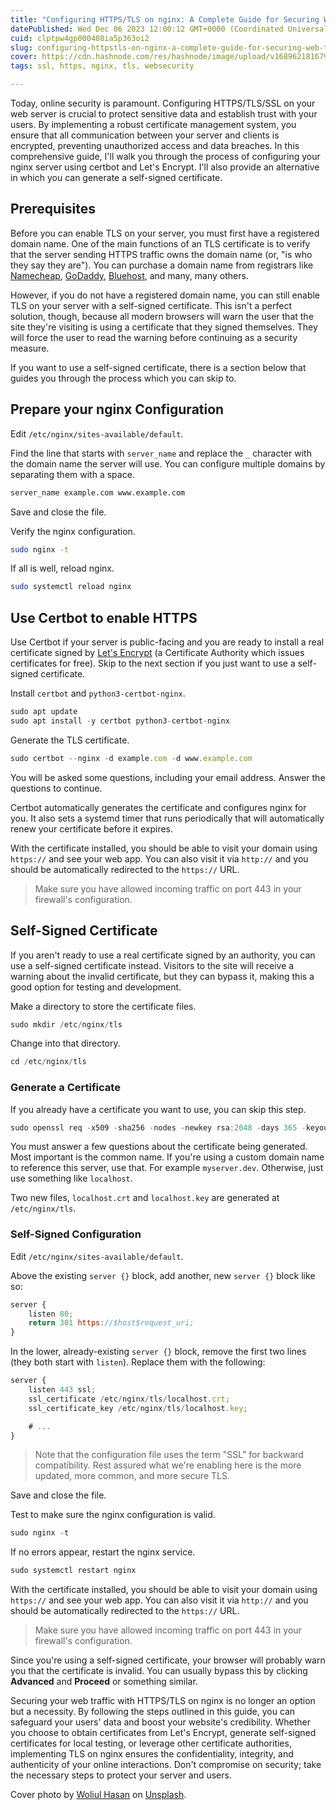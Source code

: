 ```yaml
---
title: "Configuring HTTPS/TLS on nginx: A Complete Guide for Securing Web Traffic"
datePublished: Wed Dec 06 2023 12:00:12 GMT+0000 (Coordinated Universal Time)
cuid: clptpw4gp000408ia5p363oi2
slug: configuring-httpstls-on-nginx-a-complete-guide-for-securing-web-traffic
cover: https://cdn.hashnode.com/res/hashnode/image/upload/v1689621816795/a0a0049f-5b80-43fb-ae45-aed1387738ce.png
tags: ssl, https, nginx, tls, websecurity

---
```


Today, online security is paramount. Configuring HTTPS/TLS/SSL on your web server is crucial to protect sensitive data and establish trust with your users. By implementing a robust certificate management system, you ensure that all communication between your server and clients is encrypted, preventing unauthorized access and data breaches. In this comprehensive guide, I'll walk you through the process of configuring your nginx server using certbot and Let's Encrypt. I'll also provide an alternative in which you can generate a self-signed certificate.

## **Prerequisites**

Before you can enable TLS on your server, you must first have a registered domain name. One of the main functions of an TLS certificate is to verify that the server sending HTTPS traffic owns the domain name (or, "is who they say they are"). You can purchase a domain name from registrars like [Namecheap](https://www.namecheap.com/), [GoDaddy](https://www.godaddy.com/), [Bluehost](https://www.bluehost.com/), and many, many others.

However, if you do not have a registered domain name, you can still enable TLS on your server with a self-signed certificate. This isn't a perfect solution, though, because all modern browsers will warn the user that the site they're visiting is using a certificate that they signed themselves. They will force the user to read the warning before continuing as a security measure.

If you want to use a self-signed certificate, there is a section below that guides you through the process which you can skip to.

## **Prepare your nginx Configuration**

Edit `/etc/nginx/sites-available/default`.

Find the line that starts with `server_name` and replace the `_` character with the domain name the server will use. You can configure multiple domains by separating them with a space.

```bash
server_name example.com www.example.com
```

Save and close the file.

Verify the nginx configuration.

```bash
sudo nginx -t
```

If all is well, reload nginx.

```bash
sudo systemctl reload nginx
```

## **Use Certbot to enable HTTPS**

Use Certbot if your server is public-facing and you are ready to install a real certificate signed by [Let's Encrypt](https://letsencrypt.org/) (a Certificate Authority which issues certificates for free). Skip to the next section if you just want to use a self-signed certificate.

Install `certbot` and `python3-certbot-nginx`.

```javascript
sudo apt update
sudo apt install -y certbot python3-certbot-nginx
```

Generate the TLS certificate.

```javascript
sudo certbot --nginx -d example.com -d www.example.com
```

You will be asked some questions, including your email address. Answer the questions to continue.

Certbot automatically generates the certificate and configures nginx for you. It also sets a systemd timer that runs periodically that will automatically renew your certificate before it expires.

With the certificate installed, you should be able to visit your domain using `https://` and see your web app. You can also visit it via `http://` and you should be automatically redirected to the `https://` URL.

> Make sure you have allowed incoming traffic on port 443 in your firewall's configuration.

## **Self-Signed Certificate**

If you aren't ready to use a real certificate signed by an authority, you can use a self-signed certificate instead. Visitors to the site will receive a warning about the invalid certificate, but they can bypass it, making this a good option for testing and development.

Make a directory to store the certificate files.

```javascript
sudo mkdir /etc/nginx/tls
```

Change into that directory.

```javascript
cd /etc/nginx/tls
```

### **Generate a Certificate**

If you already have a certificate you want to use, you can skip this step.

```javascript
sudo openssl req -x509 -sha256 -nodes -newkey rsa:2048 -days 365 -keyout localhost.key -out localhost.crt
```

You must answer a few questions about the certificate being generated. Most important is the common name. If you're using a custom domain name to reference this server, use that. For example `myserver.dev`. Otherwise, just use something like `localhost`.

Two new files, `localhost.crt` and `localhost.key` are generated at `/etc/nginx/tls`.

### **Self-Signed Configuration**

Edit `/etc/nginx/sites-available/default`.

Above the existing `server {}` block, add another, new `server {}` block like so:

```javascript
server {
    listen 80;
    return 301 https://$host$request_uri;
}
```

In the lower, already-existing `server {}` block, remove the first two lines (they both start with `listen`). Replace them with the following:

```javascript
server {
    listen 443 ssl;
    ssl_certificate /etc/nginx/tls/localhost.crt;
    ssl_certificate_key /etc/nginx/tls/localhost.key;

    # ...
}
```

> Note that the configuration file uses the term "SSL" for backward compatibility. Rest assured what we're enabling here is the more updated, more common, and more secure TLS.

Save and close the file.

Test to make sure the nginx configuration is valid.

```javascript
sudo nginx -t
```

If no errors appear, restart the nginx service.

```javascript
sudo systemctl restart nginx
```

With the certificate installed, you should be able to visit your domain using `https://` and see your web app. You can also visit it via `http://` and you should be automatically redirected to the `https://` URL.

> Make sure you have allowed incoming traffic on port 443 in your firewall's configuration.

Since you're using a self-signed certificate, your browser will probably warn you that the certificate is invalid. You can usually bypass this by clicking **Advanced** and **Proceed** or something similar.

Securing your web traffic with HTTPS/TLS on nginx is no longer an option but a necessity. By following the steps outlined in this guide, you can safeguard your users' data and boost your website's credibility. Whether you choose to obtain certificates from Let's Encrypt, generate self-signed certificates for local testing, or leverage other certificate authorities, implementing TLS on nginx ensures the confidentiality, integrity, and authenticity of your online interactions. Don't compromise on security; take the necessary steps to protect your server and users.

Cover photo by [Woliul Hasan](https://unsplash.com/ja/@shotbywoliul?utm_source=unsplash&utm_medium=referral&utm_content=creditCopyText) on [Unsplash](https://unsplash.com/photos/W4lO7MMna6w?utm_source=unsplash&utm_medium=referral&utm_content=creditCopyText).